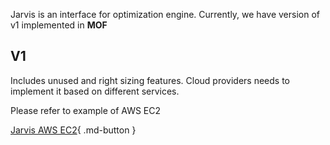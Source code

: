 Jarvis is an interface for optimization engine. Currently, we have version of v1 implemented in **MOF**

## V1
Includes unused and right sizing features. Cloud providers needs to implement it based on different services.

Please refer to example of AWS EC2

[Jarvis AWS EC2](https://github.com/pointgoal/mof/blob/v3/pkg/plugins/aws/jarvis/ec2.go){ .md-button }
